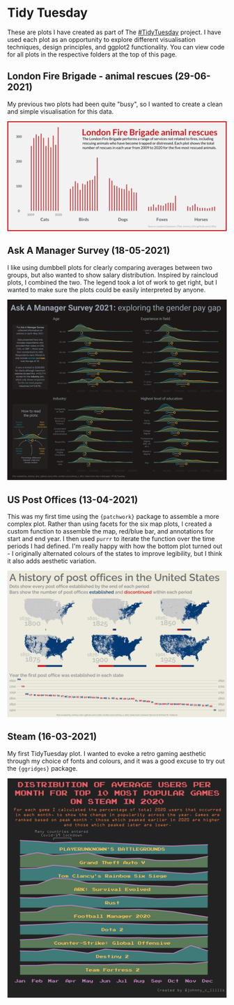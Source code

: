 Tidy Tuesday
================
These are plots I have created as part of The [#TidyTuesday](https://github.com/rfordatascience/tidytuesday) project. I have used each plot as an opportunity to explore different visualisation techniques, design principles, and ggplot2 functionality. You can view code for all plots in the respective folders at the top of this page.


## London Fire Brigade - animal rescues (29-06-2021)

My previous two plots had been quite "busy", so I wanted to create a clean and simple visualisation for this data.

![London Fire Brigade - animal rescues](https://raw.githubusercontent.com/j-lillis/Tidy-Tuesday/main/Animal%20Rescues%20(29-06-2021)/animal_rescues_plot.png)


## Ask A Manager Survey (18-05-2021)

I like using dumbbell plots for clearly comparing averages between two groups, but also wanted to show salary distribution. Inspired by raincloud plots, I combined the two. The legend took a lot of work to get right, but I wanted to make sure the plots could be easily interpreted by anyone.

![Ask A Manager Survey](https://raw.githubusercontent.com/j-lillis/Tidy-Tuesday/main/Ask%20A%20Manager%20survey%20(18-05-2021)/ask_a_manager_survey_plot.png)


## US Post Offices (13-04-2021)

This was my first time using the `{patchwork}` package to assemble a more complex plot. Rather than using facets for the six map plots, I created a custom function to assemble the map, red/blue bar, and annotations for start and end year. I then used `purrr` to iterate the function over the time periods I had defined. I'm really happy with how the bottom plot turned out - I originally alternated colours of the states to improve legibility, but I think it also adds aesthetic variation.

![US Post Offices](https://raw.githubusercontent.com/j-lillis/Tidy-Tuesday/main/US%20Post%20Offices%20(13-04-2021)/post_offices_plot.png)


## Steam (16-03-2021)

My first TidyTuesday plot. I wanted to evoke a retro gaming aesthetic through my choice of fonts and colours, and it was a good excuse to try out the `{ggridges}` package.

![Steam plot](https://raw.githubusercontent.com/j-lillis/Tidy-Tuesday/main/Steam%20(16-03-2021)/steam_plot.png)


